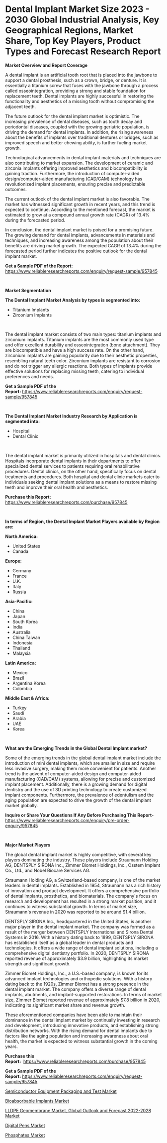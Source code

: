 <p><h1>Dental Implant Market Size 2023 - 2030 Global Industrial Analysis, Key Geographical Regions, Market Share, Top Key Players, Product Types and Forecast Research Report</h1></p><p><strong>Market Overview and Report Coverage</strong></p>
<p><p>A dental implant is an artificial tooth root that is placed into the jawbone to support a dental prosthesis, such as a crown, bridge, or denture. It is essentially a titanium screw that fuses with the jawbone through a process called osseointegration, providing a strong and stable foundation for replacement teeth. Dental implants are highly successful in restoring the functionality and aesthetics of a missing tooth without compromising the adjacent teeth.</p><p>The future outlook for the dental implant market is optimistic. The increasing prevalence of dental diseases, such as tooth decay and periodontal diseases, coupled with the growing geriatric population, is driving the demand for dental implants. In addition, the rising awareness about the benefits of implants over traditional dentures or bridges, such as improved speech and better chewing ability, is further fueling market growth.</p><p>Technological advancements in dental implant materials and techniques are also contributing to market expansion. The development of ceramic and zirconia implants offering improved aesthetics and biocompatibility is gaining traction. Furthermore, the introduction of computer-aided design/computer-aided manufacturing (CAD/CAM) technology has revolutionized implant placements, ensuring precise and predictable outcomes.</p><p>The current outlook of the dental implant market is also favorable. The market has witnessed significant growth in recent years, and this trend is expected to continue. According to the mentioned forecast, the market is estimated to grow at a compound annual growth rate (CAGR) of 13.4% during the forecasted period.</p><p>In conclusion, the dental implant market is poised for a promising future. The growing demand for dental implants, advancements in materials and techniques, and increasing awareness among the population about their benefits are driving market growth. The expected CAGR of 13.4% during the forecasted period further indicates the positive outlook for the dental implant market.</p></p>
<p><strong>Get a Sample PDF of the Report:</strong> <a href="https://www.reliableresearchreports.com/enquiry/request-sample/957845">https://www.reliableresearchreports.com/enquiry/request-sample/957845</a></p>
<p>&nbsp;</p>
<p><strong>Market Segmentation</strong></p>
<p><strong>The Dental Implant Market Analysis by types is segmented into:</strong></p>
<p><ul><li>Titanium Implants</li><li>Zirconium Implants</li></ul></p>
<p>&nbsp;</p>
<p><p>The dental implant market consists of two main types: titanium implants and zirconium implants. Titanium implants are the most commonly used type and offer excellent durability and osseointegration (bone attachment). They are biocompatible and have a high success rate. On the other hand, zirconium implants are gaining popularity due to their aesthetic properties, resembling natural teeth color. Zirconium implants are resistant to corrosion and do not trigger any allergic reactions. Both types of implants provide effective solutions for replacing missing teeth, catering to individual preferences and needs.</p></p>
<p><strong>Get a Sample PDF of the Report:</strong>&nbsp;<a href="https://www.reliableresearchreports.com/enquiry/request-sample/957845">https://www.reliableresearchreports.com/enquiry/request-sample/957845</a></p>
<p>&nbsp;</p>
<p><strong>The Dental Implant Market Industry Research by Application is segmented into:</strong></p>
<p><ul><li>Hospital</li><li>Dental Clinic</li></ul></p>
<p>&nbsp;</p>
<p><p>The dental implant market is primarily utilized in hospitals and dental clinics. Hospitals incorporate dental implants in their departments to offer specialized dental services to patients requiring oral rehabilitative procedures. Dental clinics, on the other hand, specifically focus on dental treatments and procedures. Both hospital and dental clinic markets cater to individuals seeking dental implant solutions as a means to restore missing teeth and improve their oral health and aesthetics.</p></p>
<p><strong>Purchase this Report:</strong>&nbsp; <a href="https://www.reliableresearchreports.com/purchase/957845">https://www.reliableresearchreports.com/purchase/957845</a></p>
<p>&nbsp;</p>
<p><strong>In terms of Region, the Dental Implant Market Players available by Region are:</strong></p>
<p>
    <p> <strong> North America: </strong>
        <ul>
            <li>United States</li>
            <li>Canada</li>
        </ul>
        </p> 
    <p> <strong> Europe: </strong>
        <ul>
            <li>Germany</li>
            <li>France</li>
            <li>U.K.</li>
            <li>Italy</li>
            <li>Russia</li>
        </ul>
        </p> 
    <p> <strong> Asia-Pacific: </strong>
        <ul>
            <li>China</li>
            <li>Japan</li>
            <li>South Korea</li>
            <li>India</li>
            <li>Australia</li>
            <li>China Taiwan</li>
            <li>Indonesia</li>
            <li>Thailand</li>
            <li>Malaysia</li>
        </ul>
        </p> 
    <p> <strong> Latin America: </strong>
        <ul>
            <li>Mexico</li>
            <li>Brazil</li>
            <li>Argentina Korea</li>
            <li>Colombia</li>
        </ul>
        </p> 
    <p> <strong> Middle East & Africa: </strong>
        <ul>
            <li>Turkey</li>
            <li>Saudi</li>
            <li>Arabia</li>
            <li>UAE</li>
            <li>Korea</li>
        </ul>
    </p>
    </p>
<p>&nbsp;</p>
<p><strong>What are the Emerging Trends in the Global Dental Implant market?</strong></p>
<p><p>Some of the emerging trends in the global dental implant market include the introduction of mini dental implants, which are smaller in size and require less invasive surgery, making them more convenient for patients. Another trend is the advent of computer-aided design and computer-aided manufacturing (CAD/CAM) systems, allowing for precise and customized implant placement. Additionally, there is a growing demand for digital dentistry and the use of 3D printing technology to create customized implant components. Furthermore, the prevalence of edentulism and the aging population are expected to drive the growth of the dental implant market globally.</p></p>
<p><strong>Inquire or Share Your Questions If Any Before Purchasing This Report</strong>- <a href="https://www.reliableresearchreports.com/enquiry/pre-order-enquiry/957845">https://www.reliableresearchreports.com/enquiry/pre-order-enquiry/957845</a></p>
<p>&nbsp;</p>
<p><strong>Major Market Players</strong></p>
<p><p>The global dental implant market is highly competitive, with several key players dominating the industry. These players include Straumann Holding AG, DENTSPLY SIRONA Inc., Zimmer Biomet Holdings, Inc., Osstem Implant Co., Ltd., and Nobel Biocare Services AG.</p><p>Straumann Holding AG, a Switzerland-based company, is one of the market leaders in dental implants. Established in 1954, Straumann has a rich history of innovation and product development. It offers a comprehensive portfolio of dental implants, prosthetics, and biomaterials. The company's focus on research and development has resulted in a strong market position, and it continues to witness substantial growth. In terms of market size, Straumann's revenue in 2020 was reported to be around $1.4 billion.</p><p>DENTSPLY SIRONA Inc., headquartered in the United States, is another major player in the dental implant market. The company was formed as a result of the merger between DENTSPLY International and Sirona Dental Systems in 2016. With a history dating back to 1899, DENTSPLY SIRONA has established itself as a global leader in dental products and technologies. It offers a wide range of dental implant solutions, including a comprehensive digital dentistry portfolio. In 2020, DENTSPLY SIRONA reported revenue of approximately $3.9 billion, highlighting its market strength and significant growth.</p><p>Zimmer Biomet Holdings, Inc., a U.S.-based company, is known for its advanced implant technologies and orthopedic solutions. With a history dating back to the 1920s, Zimmer Biomet has a strong presence in the dental implant market. The company offers a diverse range of dental implants, abutments, and implant-supported restorations. In terms of market size, Zimmer Biomet reported revenue of approximately $7.8 billion in 2020, indicating its significant market share and revenue growth.</p><p>These aforementioned companies have been able to maintain their dominance in the dental implant market by continually investing in research and development, introducing innovative products, and establishing strong distribution networks. With the rising demand for dental implants due to factors like the aging population and increasing awareness about oral health, the market is expected to witness substantial growth in the coming years.</p></p>
<p><strong>Purchase this Report:</strong>&nbsp;&nbsp;<a href="https://www.reliableresearchreports.com/purchase/957845">https://www.reliableresearchreports.com/purchase/957845</a></p>
<p></p>
<p><strong>Get a Sample PDF of the Report:</strong>&nbsp;<a href="https://www.reliableresearchreports.com/enquiry/request-sample/957845">https://www.reliableresearchreports.com/enquiry/request-sample/957845</a></p>
<p><p><a href="https://medium.com/@nyahmertz/semiconductor-equipment-packaging-and-test-market-size-growth-forecast-2023-2030-d2907b787186">Semiconductor Equipment Packaging and Test Market</a></p><p><a href="https://www.reportprime.com/bioabsorbable-implants-r8362">Bioabsorbable Implants Market</a></p><p><a href="https://issuu.com/reportprime-2/docs/lldpe-geomembrane-market-global-outlook-and-foreca?fr=xKAE9_zU1NQ">LLDPE Geomembrane Market, Global Outlook and Forecast 2022-2028 Market</a></p><p><a href="https://www.reportprime.com/digital-pens-r1908">Digital Pens Market</a></p><p><a href="https://www.linkedin.com/pulse/phosphates-market-research-report-provides-thorough-industry-9y1ee/">Phosphates Market</a></p></p>